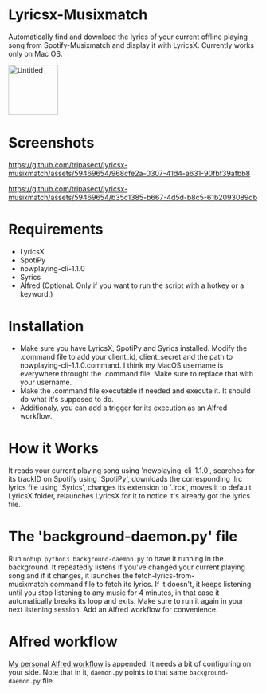 # Lyricsx-Musixmatch
Automatically find and download the lyrics of your current offline playing song from Spotify-Musixmatch and display it with LyricsX. Currently works only on Mac OS.<br>
<div align="left">
  <img src="https://github.com/tripasect/lyricsx-musixmatch/assets/59469654/89e9df09-f745-4c89-9e07-eb78dee401ef" alt="Untitled" width="100px">
</div>

# Screenshots
https://github.com/tripasect/lyricsx-musixmatch/assets/59469654/968cfe2a-0307-41d4-a631-90fbf39afbb8


https://github.com/tripasect/lyricsx-musixmatch/assets/59469654/b35c1385-b667-4d5d-b8c5-61b2093089db


# Requirements
- LyricsX
- SpotiPy
- nowplaying-cli-1.1.0
- Syrics
- Alfred (Optional: Only if you want to run the script with a hotkey or a keyword.)

# Installation
- Make sure you have LyricsX, SpotiPy and Syrics installed. Modify the .command file to add your client_id, client_secret and the path to nowplaying-cli-1.1.0.command. I think my MacOS username is everywhere throught the .command file. Make sure to replace that with your username.
- Make the .command file executable if needed and execute it. It should do what it's supposed to do.
- Additionaly, you can add a trigger for its execution as an Alfred workflow.

# How it Works
It reads your current playing song using 'nowplaying-cli-1.1.0', searches for its trackID on Spotify using 'SpotiPy', downloads the corresponding .lrc lyrics file using 'Syrics', changes its extension to '.lrcx', moves it to default LyricsX folder, relaunches LyricsX for it to notice it's already got the lyrics file.

# The 'background-daemon.py' file
Run ```nohup python3 background-daemon.py``` to have it running in the background. It repeatedly listens if you've changed your current playing song and if it changes, it launches the fetch-lyrics-from-musixmatch.command file to fetch its lyrics. If it doesn't, it keeps listening until you stop listening to any music for 4 minutes, in that case it automatically breaks its loop and exits. Make sure to run it again in your next listening session. Add an Alfred workflow for convenience.

# Alfred workflow
[My personal Alfred workflow](https://github.com/tripasect/lyricsx-musixmatch/blob/main/LyricsX-Musixmatch%20Fetch%20Lyrics.alfredworkflow) is appended. It needs a bit of configuring on your side. Note that in it, ```daemon.py``` points to that same ```background-daemon.py``` file.
